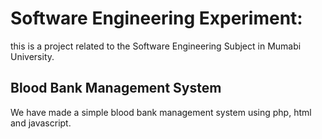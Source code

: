# Software Engineering Experiment:

this is a project related to the Software Engineering Subject in Mumabi University.

## Blood Bank Management System

We have made a simple blood bank management system using php, html and javascript.